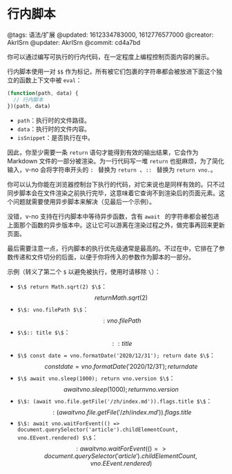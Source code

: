 # 行内脚本

@tags: 语法/扩展
@updated: 1612334783000, 1612776577000
@creator: AkrISrn
@updater: AkrISrn
@commit: cd4a7bd

你可以通过编写可执行的行内代码，在一定程度上编程控制页面内容的展示。

行内脚本使用一对 `$$` 作为标记，所有被它们包裹的字符串都会被放进下面这个独立的函数上下文中被 `eval`：

```js
(function(path, data) {
  // 行内脚本
})(path, data)
```

- `path`：执行时的文件路径。
- `data`：执行时的文件内容。
- `isSnippet`：是否执行在[](/zh/docs/snippets.md "#")中。

因此，你至少需要一条 `return` 语句才能得到有效的输出结果，它会作为 Markdown 文件的一部分被渲染。为一行代码写一堆 `return` 也挺麻烦，为了简化输入，v-no 会将字符串开头的 `: ` 替换为 `return `、`:: ` 替换为 `return vno.`。

你可以认为你能在浏览器控制台下执行的代码，对它来说也是同样有效的。只不过同步脚本会在文件渲染之前执行完毕，这意味着它查询不到渲染后的页面元素。这个问题就需要使用异步脚本来解决（见最后一个示例）。

没错，v-no 支持在行内脚本中等待异步函数，含有 `await ` 的字符串都会被包进上面那个函数的异步版本中。这让它可以游离在渲染过程之外，做完事再回来更新页面。

最后需要注意一点，行内脚本的执行优先级通常是最高的。不过在[](/zh/docs/snippets.md "#")中，它排在了参数传递和文件切分的后面，以便于你将传入的参数作为脚本的一部分。

示例（转义了第二个 `$` 以避免被执行，使用时请移除 `\`）：

- `$\$ return Math.sqrt(2) $\$`：$$ return Math.sqrt(2) $$
- `$\$: vno.filePath $\$`：$$: vno.filePath $$
- `$\$:: title $\$`：$$:: title $$
- `$\$ const date = vno.formatDate('2020/12/31'); return date $\$`：$$ const date = vno.formatDate('2020/12/31'); return date $$
- `$\$ await vno.sleep(1000); return vno.version $\$`：$$ await vno.sleep(1000); return vno.version $$
- `$\$: (await vno.file.getFile('/zh/index.md')).flags.title $\$`：$$: (await vno.file.getFile('/zh/index.md')).flags.title $$
- `$\$: await vno.waitForEvent(() => document.querySelector('article').childElementCount, vno.EEvent.rendered) $\$`：$$: await vno.waitForEvent(() => document.querySelector('article').childElementCount, vno.EEvent.rendered) $$
